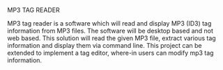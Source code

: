 MP3 TAG READER

MP3 tag reader is a software which will read and display MP3 (ID3) tag information from MP3 files. 
The software will be desktop based and not web based. This solution will read the given MP3 file, extract various tag information and display them via command line. 
This project can be extended to implement a tag editor, where-in users can modify mp3 tag information.
